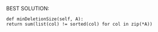 BEST SOLUTION:
```
def minDeletionSize(self, A):
return sum(list(col) != sorted(col) for col in zip(*A))
```